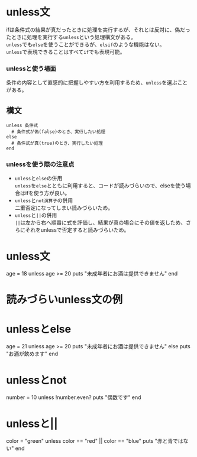 # unless文
ifは条件式の結果が真だったときに処理を実行するが、それとは反対に、偽だったときに処理を実行する`unless`という処理構文がある。<br>
`unless`でも`else`を使うことができるが、`elsif`のような機能はない。<br>
`unless`で表現できることはすべて`if`でも表現可能。<br>

### unlessと使う場面
条件の内容として直感的に把握しやすい方を利用するため、`unless`を選ぶことがある。

## 構文
```
unless 条件式
  # 条件式が偽(false)のとき、実行したい処理
else
  # 条件式が真(true)のとき、実行したい処理
end
```
### unlessを使う際の注意点
- `unless`と`else`の併用<br>
`unless`を`else`とともに利用すると、コードが読みづらいので、elseを使う場合はifを使う方が良い。
- `unless`と`not演算子`の併用<br>
二重否定になってしまい読みづらいため。
- `unless`と`||`の併用<br>
`||`は左から右へ順番に式を評価し、結果が真の場合にその値を返しため、さらにそれをunlessで否定すると読みづらいため。


# unless文
age = 18
unless age >= 20
  puts "未成年者にお酒は提供できません"
end

# 読みづらいunless文の例

# unlessとelse
age = 21
unless age >= 20
  puts "未成年者にお酒は提供できません"
else
  puts "お酒が飲めます"
end

# unlessとnot
number = 10
unless !number.even?
  puts "偶数です"
end

# unlessと||
color = "green"
unless color == "red" || color == "blue"
  puts "赤と青ではない"
end

